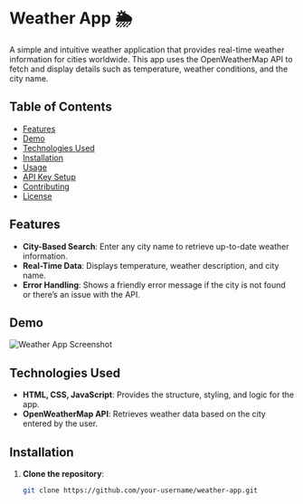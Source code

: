 
# Weather App 🌦️

A simple and intuitive weather application that provides real-time weather information for cities worldwide. This app uses the OpenWeatherMap API to fetch and display details such as temperature, weather conditions, and the city name.

## Table of Contents

- [Features](#features)
- [Demo](#demo)
- [Technologies Used](#technologies-used)
- [Installation](#installation)
- [Usage](#usage)
- [API Key Setup](#api-key-setup)
- [Contributing](#contributing)
- [License](#license)

## Features

- **City-Based Search**: Enter any city name to retrieve up-to-date weather information.
- **Real-Time Data**: Displays temperature, weather description, and city name.
- **Error Handling**: Shows a friendly error message if the city is not found or there’s an issue with the API.

## Demo

![Weather App Screenshot]()

## Technologies Used

- **HTML, CSS, JavaScript**: Provides the structure, styling, and logic for the app.
- **OpenWeatherMap API**: Retrieves weather data based on the city entered by the user.

## Installation

1. **Clone the repository**:
   ```bash
   git clone https://github.com/your-username/weather-app.git
